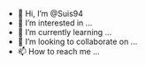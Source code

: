- 👋 Hi, I’m @Suis94
- 👀 I’m interested in ...
- 🌱 I’m currently learning ...
- 💞️ I’m looking to collaborate on ...
- 📫 How to reach me ...

<!---
Suis94/Suis94 is a ✨ special ✨ repository because its `README.md` (this file) appears on your GitHub profile.
You can lick the Preview link to take a look at your changes.
--->
